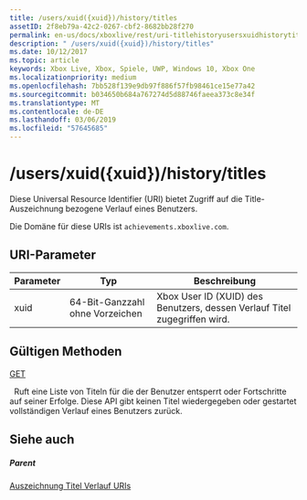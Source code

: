 ```yaml
---
title: /users/xuid({xuid})/history/titles
assetID: 2f8eb79a-42c2-0267-cbf2-8682bb28f270
permalink: en-us/docs/xboxlive/rest/uri-titlehistoryusersxuidhistorytitlesv2.html
description: " /users/xuid({xuid})/history/titles"
ms.date: 10/12/2017
ms.topic: article
keywords: Xbox Live, Xbox, Spiele, UWP, Windows 10, Xbox One
ms.localizationpriority: medium
ms.openlocfilehash: 7bb528f139e9db97f886f57fb98461ce15e77a42
ms.sourcegitcommit: b034650b684a767274d5d88746faeea373c8e34f
ms.translationtype: MT
ms.contentlocale: de-DE
ms.lasthandoff: 03/06/2019
ms.locfileid: "57645685"
---
```

# <a name="usersxuidxuidhistorytitles"></a>/users/xuid({xuid})/history/titles
 
Diese Universal Resource Identifier (URI) bietet Zugriff auf die Title-Auszeichnung bezogene Verlauf eines Benutzers.
 
Die Domäne für diese URIs ist `achievements.xboxlive.com`.
 
<a id="ID4E1"></a>

 
## <a name="uri-parameters"></a>URI-Parameter
 
| Parameter| Typ| Beschreibung| 
| --- | --- | --- | 
| xuid| 64-Bit-Ganzzahl ohne Vorzeichen| Xbox User ID (XUID) des Benutzers, dessen Verlauf Titel zugegriffen wird.| 
  
<a id="ID4EAC"></a>

 
## <a name="valid-methods"></a>Gültigen Methoden

[GET](uri-titlehistoryusersxuidhistorytitlesgetv2.md)

&nbsp;&nbsp;Ruft eine Liste von Titeln für die der Benutzer entsperrt oder Fortschritte auf seiner Erfolge. Diese API gibt keinen Titel wiedergegeben oder gestartet vollständigen Verlauf eines Benutzers zurück.
 
<a id="ID4EKC"></a>

 
## <a name="see-also"></a>Siehe auch
 
<a id="ID4EMC"></a>

 
##### <a name="parent"></a>Parent 

[Auszeichnung Titel Verlauf URIs](atoc-reference-titlehistoryv2.md)

   
